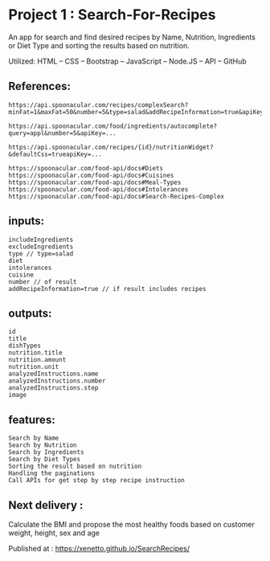 # Project 1 : Search-For-Recipes

An app for search and find desired recipes by Name, Nutrition, Ingredients or Diet Type and sorting the results based on nutrition.

Utilized: HTML – CSS – Bootstrap – JavaScript – Node.JS – API – GitHub


## References:
```
https://api.spoonacular.com/recipes/complexSearch?minFat=1&maxFat=50&number=5&type=salad&addRecipeInformation=true&apiKey=...

https://api.spoonacular.com/food/ingredients/autocomplete?query=appl&number=5&apiKey=...

https://api.spoonacular.com/recipes/{id}/nutritionWidget?&defaultCss=trueapiKey=...

https://spoonacular.com/food-api/docs#Diets
https://spoonacular.com/food-api/docs#Cuisines
https://spoonacular.com/food-api/docs#Meal-Types
https://spoonacular.com/food-api/docs#Intolerances
https://spoonacular.com/food-api/docs#Search-Recipes-Complex

```

## inputs:
    includeIngredients
    excludeIngredients
    type // type=salad
    diet
    intolerances
    cuisine
    number // of result
    addRecipeInformation=true // if result includes recipes

## outputs:
    id
    title
    dishTypes
    nutrition.title
    nutrition.amount
    nutrition.unit
    analyzedInstructions.name
    analyzedInstructions.number
    analyzedInstructions.step
    image

## features:
    Search by Name
    Search by Nutrition
    Search by Ingredients
    Search by Diet Types
    Sorting the result based on nutrition 
    Handling the paginations
    Call APIs for get step by step recipe instruction

## Next delivery : 
Calculate the BMI and propose the most healthy foods based on customer weight, height, sex and age

Published at : https://xenetto.github.io/SearchRecipes/

